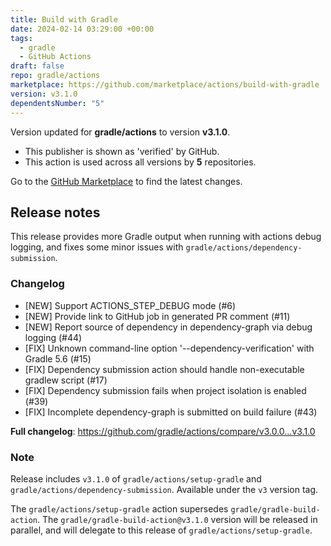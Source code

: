 ```yaml
---
title: Build with Gradle
date: 2024-02-14 03:29:00 +00:00
tags:
  - gradle
  - GitHub Actions
draft: false
repo: gradle/actions
marketplace: https://github.com/marketplace/actions/build-with-gradle
version: v3.1.0
dependentsNumber: "5"
---
```



Version updated for **gradle/actions** to version **v3.1.0**.
- This publisher is shown as 'verified' by GitHub.
- This action is used across all versions by **5** repositories.

Go to the [GitHub Marketplace](https://github.com/marketplace/actions/build-with-gradle) to find the latest changes.

## Release notes

This release provides more Gradle output when running with actions debug logging, and fixes some minor issues with `gradle/actions/dependency-submission`.

### Changelog

- [NEW] Support ACTIONS_STEP_DEBUG mode (#6)
- [NEW] Provide link to GitHub job in generated PR comment (#11)
- [NEW] Report source of dependency in dependency-graph via debug logging (#44)
- [FIX] Unknown command-line option '--dependency-verification' with Gradle 5.6 (#15)
- [FIX] Dependency submission action should handle non-executable gradlew script (#17)
- [FIX] Dependency submission fails when project isolation is enabled (#39)
- [FIX] Incomplete dependency-graph is submitted on build failure (#43)

**Full changelog**: https://github.com/gradle/actions/compare/v3.0.0...v3.1.0

### Note

Release includes `v3.1.0` of `gradle/actions/setup-gradle` and `gradle/actions/dependency-submission`.
Available under the `v3` version tag.

The `gradle/actions/setup-gradle` action supersedes `gradle/gradle-build-action`.
The `gradle/gradle-build-action@v3.1.0` version will be released in parallel, and will delegate to this release of `gradle/actions/setup-gradle`.

